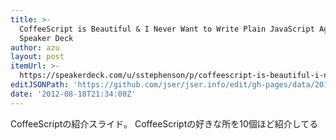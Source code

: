 ```yaml
---
title: >-
  CoffeeScript is Beautiful & I Never Want to Write Plain JavaScript Again //
  Speaker Deck
author: azu
layout: post
itemUrl: >-
  https://speakerdeck.com/u/sstephenson/p/coffeescript-is-beautiful-i-never-want-to-write-plain-javascript-again
editJSONPath: 'https://github.com/jser/jser.info/edit/gh-pages/data/2012/08/index.json'
date: '2012-08-18T21:34:00Z'
---
```

CoffeeScriptの紹介スライド。
CoffeeScriptの好きな所を10個ほど紹介してる
